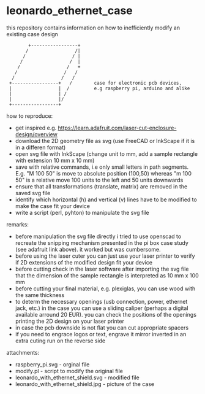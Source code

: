 # leonardo_ethernet_case

this repository contains information on how to inefficiently modify an existing case design

            +-----------------+
           /                 /|   
          /                 / |
         /                 /  |
        /                 /   +
       /                 /   /
      /                 /   /       
     +-----------------+   /        case for electronic pcb devices,
     |                 |  /         e.g raspberry pi, arduino and alike
     |                 | /
     |                 |/
     +-----------------+


how to reproduce:
- get inspired e.g. https://learn.adafruit.com/laser-cut-enclosure-design/overview
- download the 2D geometry file as svg (use FreeCAD or InkScape if it is in a differen format)
- open svg file with InkScape (change unit to mm, add a sample rectangle with extension 10 mm x 10 mm)
- save with relative commands, i.e only small letters in path segments.
  E.g. "M 100 50" is move to absolute position (100,50) whereas "m 100 50" is a relative move 100 units
  to the left and 50 units downwards
- ensure that all transformations (translate, matrix) are removed in the saved svg file
- identify which horizontal (h) and vertical (v) lines have to be modified to make the case fit your device
- write a script (perl, pyhton) to manipulate the svg file
  
 
remarks:
- before manipulation the svg file directly i tried to use openscad to recreate the snipping mechanism
  presented in the pi box case study (see adafruit link above). it worked but was cumbersome.
- before using the laser cuter you can just use your laser printer to verify if 2D extensions of
  the modified design fit your device
- before cutting check in the laser software after importing the svg file that the dimension of the sample
  rectangle is interpreted as 10 mm x 100 mm
- before cutting your final material, e.g. plexiglas, you can use wood with the same thickness
- to determ the necessary openings (usb connection, power, ethernet jack, etc.) in the case you can use a
  sliding caliper (perhaps a digital available arround 20 EUR). you can check the positions of the openings
  printing the 2D design on your laser printer
- in case the pcb downside is not flat you can cut appropriate spacers
- if you need to engrace logos or text, engrave it mirror inverted in an extra cuting run on the reverse side

attachments:
- raspberry_pi.svg - orginal file
- modify.pl - script to modify the original file
- leonardo_with_ethernet_shield.svg - modified file
- leonardo_with_ethernet_shield.jpg - picture of the case


